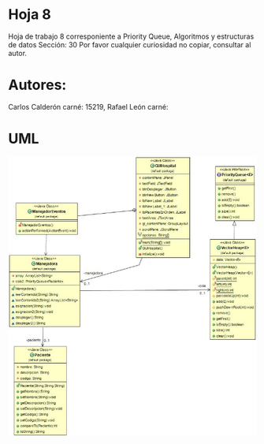 # Hoja 8
Hoja de trabajo 8 corresponiente a Priority Queue, Algoritmos y estructuras de datos
Sección: 30
Por favor cualquier curiosidad no copiar, consultar al autor.
# Autores:
Carlos Calderón carné: 15219, Rafael León carné:

# UML
![Alt text](UML8b.jpg "UML")
